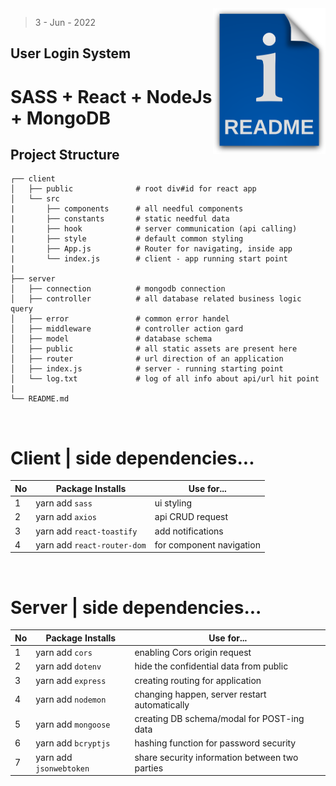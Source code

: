 <img src="./client/public/readme.png" style='width:180px' align="right" />

> 3 - Jun - 2022

## User Login System 

# SASS + React + NodeJs + MongoDB


## Project Structure
    
    ┌── client 
    │   ├── public              # root div#id for react app
    │   └── src
    |       ├── components      # all needful components 
    |       ├── constants       # static needful data
    |       ├── hook            # server communication (api calling)
    |       ├── style           # default common styling
    |       ├── App.js          # Router for navigating, inside app
    |       └── index.js        # client - app running start point
    | 
    ├── server  
    │   ├── connection          # mongodb connection
    │   ├── controller          # all database related business logic query
    │   ├── error               # common error handel
    │   ├── middleware          # controller action gard 
    │   ├── model               # database schema 
    │   ├── public              # all static assets are present here
    │   ├── router              # url direction of an application
    │   ├── index.js            # server - running starting point
    │   └── log.txt             # log of all info about api/url hit point
    |
    └── README.md

<br />


# Client | side dependencies...

|No| Package Installs            | Use for...               |
|--|-----------------------------|--------------------------|
| 1| yarn add `sass`             | ui styling               |
| 2| yarn add `axios`            | api CRUD request         |
| 3| yarn add `react-toastify`   | add notifications        |
| 4| yarn add `react-router-dom` | for component navigation |


<br/>


# Server | side dependencies...

|No| Package Installs       | Use for...                                    |
|--|------------------------|-----------------------------------------------|
|1 | yarn add `cors`        | enabling Cors origin request                  |
|2 | yarn add `dotenv`      | hide the confidential data from public        |
|3 | yarn add `express`     | creating routing for application              |
|4 | yarn add `nodemon`     | changing happen, server restart automatically |
|5 | yarn add `mongoose`    | creating DB schema/modal for POST-ing data    |
|6 | yarn add `bcryptjs`    | hashing function for password security        |
|7 | yarn add `jsonwebtoken`| share security information between two parties|